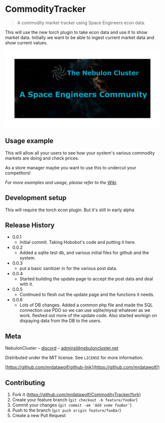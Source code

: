 # CommodityTracker
>A commodity market tracker using Space Engineers econ data.


This will use the new torch plugin to take econ data and use it to show market data.
Initially we want to be able to ingest current market data and show current values.


![](images/repository-card.png)


## Usage example

This will allow all your users to see how your system's various commodity markets are doing and check prices.

As a store manager maybe you want to use this to undercut your competitors!


_For more examples and usage, please refer to the [Wiki][wiki]._

## Development setup
This will require the torch econ plugin.  But it's still in early alpha

## Release History

* 0.0.1
    * Initial commit.  Taking Hobobot's code and putting it here.
* 0.0.2
    * Added a sqlite test db, and various initial files for github and the system.
* 0.0.3
    * put a basic sanitizer in for the various post data.
* 0.0.4
    * Started building the update page to accept the post data and deal with it.
* 0.0.5
    * Continued to flesh out the update page and the functions it needs.
* 0.0.6
    * Lots of DB changes. Added a common php file and made the SQL connection use PDO so we can use sqlite/mysql whatever as we work. fleshed out more of the update code.  Also started workign on dispaying data from the DB to the users.

## Meta

NebulonCluster – [discord] – adminsl@nebuloncluster.net

Distributed under the MIT license. See ``LICENSE`` for more information.

[https://github.com/mrdatawolf/github-link](https://github.com/mrdatawolf/)

## Contributing

1. Fork it (<https://github.com/mrdatawolf/CommodityTracker/fork>)
2. Create your feature branch (`git checkout -b feature/fooBar`)
3. Commit your changes (`git commit -am 'Add some fooBar'`)
4. Push to the branch (`git push origin feature/fooBar`)
5. Create a new Pull Request

<!-- Markdown link & img dfn's -->
[wiki]: https://github.com/mrdatawolf/CommodityTracker/wiki
[discord]: https://discord.gg/8QEQBq
